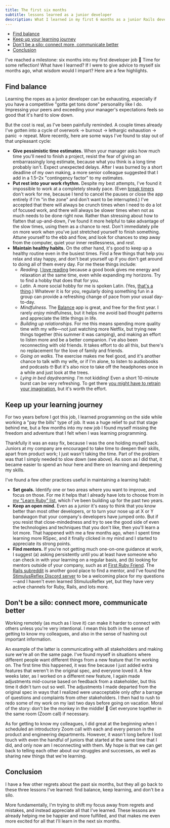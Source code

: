 ```yaml
---
title: The first six months
subtitle: lessons learned as a junior developer
description: What I learned in my first 6 months as a junior Rails developer. Work-life balance, keeping up my learning, and making human connections top the list.
---
```


- [Find balance](#find-balance)
- [Keep up your learning journey](#keep-up-your-learning-journey)
- [Don't be a silo: connect more, communicate better](#dont-be-a-silo-connect-more-communicate-better)
- [Conclusion](#conclusion)

I've reached a milestone: six months into my first developer job 🎉 Time for some reflection! What have I learned? If I were to give advice to myself six months ago, what wisdom would I impart? Here are a few highlights.

## Find balance

Learning the ropes as a junior developer can be exhausting, especially if you have a competitive "gotta get tons done" personality like I do. Impressing your peers and exceeding your manager's expectations feels so good that it's hard to slow down.

But the cost is real, as I've been painfully reminded. A couple times already I've gotten into a cycle of overwork → burnout → lethargic exhaustion → panic → repeat. More recently, here are some ways I've found to stay out of that unpleasant cycle:

- **Give pessimistic time estimates.** When your manager asks how much time you'll need to finish a project, resist the fear of giving an embarrassingly long estimate, because what you think is a long time probably isn't. Expect unexpected delays. After I was burned by a short deadline of my own making, a more senior colleague suggested that I add in a 1.5–2x "contingency factor" to my estimates.
- **Put rest into your work rhythm.** Despite my best attempts, I've found it impossible to work at a completely steady pace. (Even [break timers](https://www.howtogeek.com/322433/four-simple-timers-that-remind-you-to-take-breaks-from-your-computer) don't work for me, because I tend to cancel the pauses or close the app entirely if I'm "in the zone" and don't want to be interrupted.) I've accepted that there will always be crunch times when I need to do a lot of focused work, and there will always be slower times when not as much needs to be done right now. Rather than stressing about how to flatten that up-and-down, I've found it more helpful to take advantage of the slow times, using them as a chance to rest. Don't immediately pile on more work when you've just stretched yourself to finish something. Attune yourself to the ebb and flow, and look for chances to step away from the computer, quiet your inner restlessness, and *rest*.
- **Maintain healthy habits.** On the other hand, it's good to keep up a healthy routine even in the busiest times. Find a few things that help you relax and stay happy, and don't beat yourself up if you don't get around to doing all of them every day. For me these things include:
  - *Reading.* [I love reading](/reading) because a good book gives me energy and relaxation at the same time, even while expanding my horizons. Try to find a hobby that does that for you.
  - *Latin.* A more social hobby for me is spoken Latin. (Yes, [that's a thing](https://www.youtube.com/watch?v=xj-zCfVC2Zg).) Whatever it is for you, regularly doing something fun in a group can provide a refreshing change of pace from your usual day-to-day.
  - *Mindfulness.* The [Balance](https://www.balanceapp.com/) app is great, and free for the first year. I rarely *enjoy* mindfulness, but it helps me avoid bad thought patterns and appreciate the little things in life.
  - *Building up relationships.* For me this means spending more quality time with my wife—not just watching more Netflix, but trying new things together (this summer it was camping), and making an effort to listen more and be a better companion. I've also been reconnecting with old friends. It takes effort to do all this, but there's no replacement for the love of family and friends.
  - *Going on walks.* The exercise makes me feel good, and it's another chance to talk with my wife, or if I'm alone, to listen to audiobooks and podcasts 🤓 But it's also nice to take off the headphones once in a while and just look at the trees.
  - *Lying in bed daydreaming.* I'm not kidding! Even a short 10-minute burst can be very refreshing. To get there [you might have to retrain your imagination](https://www.nytimes.com/2021/04/10/at-home/daydreaming.html), but it's worth the effort.

## Keep up your learning journey

For two years before I got this job, I learned programming on the side while working a "pay the bills" type of job. It was a huge relief to put that stage behind me, but a few months into my new job I found myself missing the freedom and adventure that I felt when I was learning programming.

Thankfully it was an easy fix, because I was the one holding myself back. Juniors at my company are encouraged to take time to deepen their skills, apart from product work; I just wasn't taking the time. Part of the problem was that I simply needed to slow down (see above). As soon as I did that, it became easier to spend an hour here and there on learning and deepening my skills.

I've found a few other practices useful in maintaining a learning habit:

- **Set goals.** Identify one or two areas where you want to improve, and focus on those. For me it helps that I already have lots to choose from in [my "Learn Ruby" list](https://github.com/fpsvogel/learn-ruby), which I've been building up for the past two years.
- **Keep an open mind.** Even as a junior it's easy to think that you know better than most other developers, or to turn your nose up at X or Y bandwagon that your company's developers have jumped onto. But if you resist that close-mindedness and try to see the good side of even the technologies and techniques that you don't like, then you'll learn a lot more. That happened with me a few months ago, when I spent time learning more RSpec, and it finally clicked in my mind and I started to appreciate its strong points.
- **Find mentors.** If you're not getting much one-on-one guidance at work, I suggest (a) asking persistently until you at least have someone who can check in with your learning on a regular basis, and (b) looking for mentors outside of your company, such as at [First Ruby Friend](https://firstrubyfriend.org). The [Rails subreddit](https://www.reddit.com/r/rails) is another good place to find a mentor, and I've found the [StimulusReflex Discord server](https://discord.com/invite/stimulus-reflex) to be a welcoming place for my questions—and I haven't even learned StimulusReflex yet, but they have very active channels for Ruby, Rails, and lots more.

## Don't be a silo: connect more, communicate better

Working remotely (as much as I love it) can make it harder to connect with others unless you're very intentional. I mean this both in the sense of getting to know my colleagues, and also in the sense of hashing out important information.

An example of the latter is communicating with all stakeholders and making sure we're all on the same page. I've found myself in situations where different people want different things from a new feature that I'm working on. The first time this happened, it was fine because I just added extra features that weren't in the original spec, and everyone loved it. A few weeks later, as I worked on a different new feature, I again made adjustments mid-course based on feedback from a stakeholder, but this time it didn't turn out so well. The adjustments I made departed from the original spec in ways that I realized were unacceptable only *after* a barrage of questions and complaints from other stakeholders. I then had to rush to redo some of my work on my last two days before going on vacation. Moral of the story: don't be the monkey in the middle! 🙈 Get everyone together in the same room (Zoom call) if necessary.

As for getting to know my colleagues, I did great at the beginning when I scheduled an introductory Zoom call with each and every person in the product and engineering departments. However, it wasn't long before I lost touch with even the handful of juniors that started at the same time that I did, and only now am I reconnecting with them. My hope is that we can get back to telling each other about our struggles and successes, as well as sharing new things that we're learning.

## Conclusion

I have a few other regrets about the past six months, but they all go back to these three lessons I've learned: find balance, keep learning, and don't be a silo.

More fundamentally, I'm trying to shift my focus away from regrets and mistakes, and instead appreciate all that I've learned. These lessons are already helping me be happier and more fulfilled, and that makes me even more excited for all that I'll learn in the next six months.
